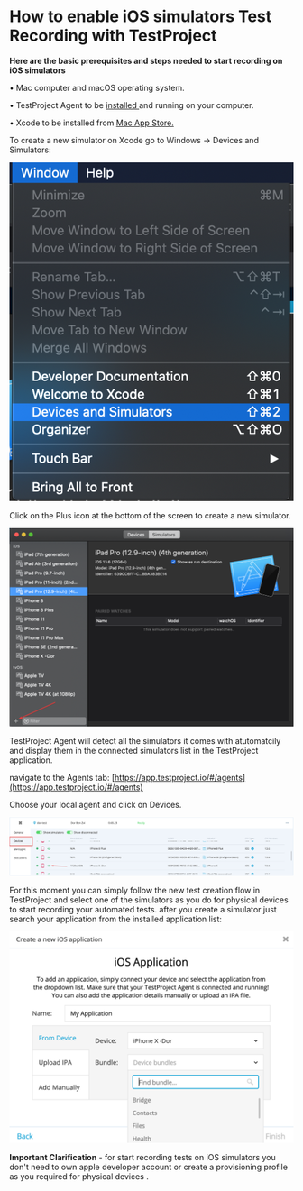 # How to enable iOS simulators Test Recording with TestProject

**Here are the basic prerequisites and steps needed to start recording on iOS simulators**

• Mac computer and macOS operating system.

• TestProject Agent to be [installed ](https://intercom.help/testprojectio/getting-started/installation-and-setup)and running on your computer.

• Xcode to be installed from [Mac App Store.](https://apps.apple.com/us/app/xcode/id497799835?ls=1\&mt=12)

To create a new simulator on Xcode go to Windows -> Devices and Simulators:

![](<../../.gitbook/assets/image (452) (1).png>)

Click on the Plus icon at the bottom of the screen to create a new simulator.

![](<../../.gitbook/assets/image (505).png>)

TestProject Agent will detect all the simulators it comes with atutomatcily and display them in the connected simulators list in the TestProject application.

navigate to the Agents tab: [https://app.testproject.io/#/agents](https://app.testproject.io/#/agents)

Choose your local agent and click on Devices.

![](<../../.gitbook/assets/image (510) (1).png>)

For this moment you can simply follow the new test creation flow in TestProject and select one of the simulators as you do for physical devices to start recording your automated tests. after you create a simulator just search your application from the installed application list:

![](<../../.gitbook/assets/image (539) (1).png>)

**Important Clarification** - for start recording tests on iOS simulators you don't need to own apple developer account or create a provisioning profile as you required for physical devices .
